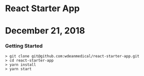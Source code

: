 # React Starter App
# December 21, 2018

### Getting Started

```
> git clone git@github.com:wdeanmedical/react-starter-app.git
> cd react-starter-app
> yarn install
> yarn start
```
